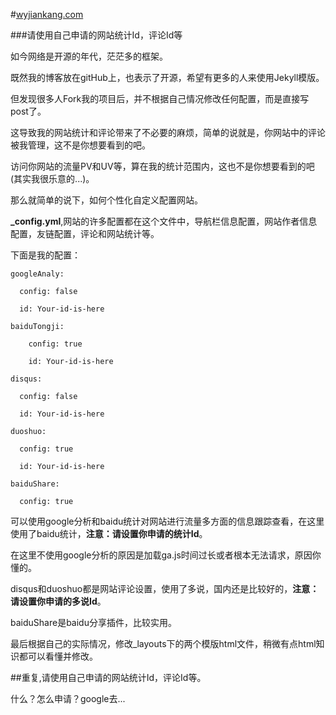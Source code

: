 #[wyjiankang.com](http://thinkando.xyz/)


###请使用自己申请的网站统计Id，评论Id等

如今网络是开源的年代，茫茫多的框架。

既然我的博客放在gitHub上，也表示了开源，希望有更多的人来使用Jekyll模版。

但发现很多人Fork我的项目后，并不根据自己情况修改任何配置，而是直接写post了。

这导致我的网站统计和评论带来了不必要的麻烦，简单的说就是，你网站中的评论被我管理，这不是你想要看到的吧。

访问你网站的流量PV和UV等，算在我的统计范围内，这也不是你想要看到的吧(其实我很乐意的...)。

那么就简单的说下，如何个性化自定义配置网站。

**_config.yml**,网站的许多配置都在这个文件中，导航栏信息配置，网站作者信息配置，友链配置，评论和网站统计等。

下面是我的配置：

```
googleAnaly:

  config: false

  id: Your-id-is-here
```

```
baiduTongji:
	
  	config: true
  	
  	id: Your-id-is-here
```

```
disqus:

  config: false
  
  id: Your-id-is-here
```

```
duoshuo:

  config: true
  
  id: Your-id-is-here
```

```
baiduShare:

  config: true
```
可以使用google分析和baidu统计对网站进行流量多方面的信息跟踪查看，在这里使用了baidu统计，**注意：请设置你申请的统计Id**。

在这里不使用google分析的原因是加载ga.js时间过长或者根本无法请求，原因你懂的。

disqus和duoshuo都是网站评论设置，使用了多说，国内还是比较好的，**注意：请设置你申请的多说Id**。

baiduShare是baidu分享插件，比较实用。

最后根据自己的实际情况，修改_layouts下的两个模版html文件，稍微有点html知识都可以看懂并修改。


##重复,请使用自己申请的网站统计Id，评论Id等。

什么？怎么申请？google去...




